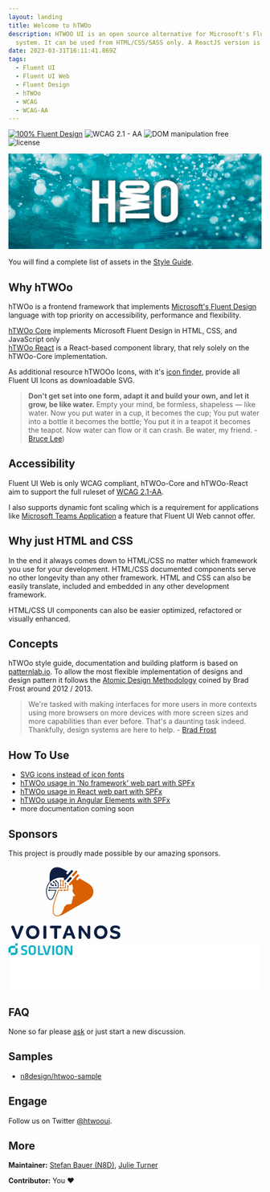 ```yaml
---
layout: landing
title: Welcome to hTWOo
description: HTWOO UI is an open source alternative for Microsoft's Fluent UI Web Design
  system. It can be used from HTML/CSS/SASS only. A ReactJS version is also available.
date: 2023-03-31T16:11:41.869Z
tags:
  - Fluent UI
  - Fluent UI Web
  - Fluent Design
  - hTWOo
  - WCAG
  - WCAG-AA
---
```


[![100% Fluent Design](https://img.shields.io/badge/Fluent%20Design-100%25-blue)](https://www.youtube.com/watch?v=cJMwBwFj5nQ) ![WCAG 2.1 - AA](https://img.shields.io/badge/WCAG%202.1-AA-blue) ![DOM manipulation free](https://img.shields.io/badge/100%25-DOM%20manipulation%20free-orange) ![license](https://img.shields.io/github/license/n8design/liquid) 

![Be like water][logo]

You will find a complete list of assets in the [Style Guide](https://lab.n8d.studio/htwoo/htwoo-core/?p=all).

## Why hTWOo

hTWOo is a frontend framework that implements [Microsoft's Fluent Design](https://www.microsoft.com/design/fluent/) language with top priority on accessibility, performance and flexibility.

[hTWOo Core](https://lab.n8d.studio/htwoo/htwoo-core/?p=all) implements Microsoft Fluent Design in HTML, CSS, and JavaScript only\
[hTWOo React](https://lab.n8d.studio/htwoo/htwoo-react/?path=/story/introduction-getting-started--page) is a React-based component library, that rely solely on the hTWOo-Core implementation.

As additional resource hTWOOo Icons, with it's [icon finder](https://lab.n8d.studio/htwoo/htwoo-core/patterns/design-tokens-icon-overview/design-tokens-icon-overview.rendered.html), provide all Fluent UI Icons as downloadable SVG.

> **Don't get set into one form, adapt it and build your own, and let it grow, be like water.** Empty your mind, be formless, shapeless — like water. Now you put water in a cup, it becomes the cup; You put water into a bottle it becomes the bottle; You put it in a teapot it becomes the teapot. Now water can flow or it can crash. Be water, my friend. - [Bruce Lee](https://www.youtube.com/watch?v=cJMwBwFj5nQ))

## Accessibility

Fluent UI Web is only WCAG compliant, hTWOo-Core and hTWOo-React aim to support the full ruleset of [WCAG 2.1-AA](https://www.w3.org/WAI/WCAG2AA-Conformance).

I also supports dynamic font scaling which is a requirement for applications like [Microsoft Teams Application](https://www.microsoft.com/en-us/microsoft-teams/group-chat-software) a feature that Fluent UI Web cannot offer.

## Why just HTML and CSS

In the end it always comes down to HTML/CSS no matter which framework you use for your development. HTML/CSS documented components serve no other longevity than any other framework. HTML and CSS can also be easily translate, included and embedded in any other development framework.

HTML/CSS UI components can also be easier optimized, refactored or visually enhanced.

## Concepts

hTWOo style guide, documentation and building platform is based on [patternlab.io](https://patternlab.io/). To allow the most flexible implementation of designs and design pattern it follows the [Atomic Design Methodology](https://bradfrost.com/blog/post/atomic-web-design/) coined by Brad Frost around 2012 / 2013.

> We're tasked with making interfaces for more users in more contexts using more browsers on more devices with more screen sizes and more capabilities than ever before. That's a daunting task indeed. Thankfully, design systems are here to help. - [Brad Frost](https://atomicdesign.bradfrost.com/)

## How To Use

* [SVG icons instead of icon fonts](./how-to/SVG-instead-of-icon-fonts)
* [hTWOo usage in 'No framework' web part with SPFx](./how-to/how-to-spfx-html)
* [hTWOo usage in React web part with SPFx](./how-to/how-to-spfx-react)
* [hTWOo usage in Angular Elements with SPFx](./how-to/how-to-spfx-angular-elements)
* more documentation coming soon

## Sponsors

This project is proudly made possible by our amazing sponsors.

![Voitanos](./assets/voitanos.svg)
![Solvion](./assets/solvion.svg)

## FAQ

None so far please [ask](https://github.com/n8design/htwoo/discussions) or just start a new discussion.

## Samples

* [n8design/htwoo-sample](https://github.com/n8design/htwoo-samples)

## Engage

Follow us on Twitter [@htwooui](https://twitter.com/hTWOoUI).

## More

**Maintainer:** [Stefan Bauer (N8D)](https://github.com/StfBauer), [Julie Turner](https://github.com/juliemturner)

**Contributor:** You ❤️




[logo]: ./assets/htwoo.jpg "Be like water and adopt fast"
